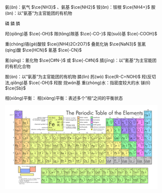 氨(ɑ̄n)：氨气 $\ce{NH3}$ 、氨基 $\ce{NH2}$ 
铵(ɑ̌n)：铵根 $\ce{NH4+}$ 
胺(ɑ̀n)：以”氨基“为主官能团的有机物

磷
鏻
膦

羟(qiɑ̌ng)基 $\ce{-OH}$ 
羰(tɑ̄ng)羰基 $\ce{-CO-}$ 
羧(suō)基 $\ce{-COOH}$ 

重(chóng)铬(gè)酸铵 $\ce{(NH4)2Cr2O7}$ 
叠氮化钠 $\ce{NaN3}$ 
氢氰(qíng)酸 $\ce{HCN}$ 
氰基 $\ce{-CN}$ 

氰(qíng)：氰化物 $\ce{C#N-}$ 或  $\ce{-C#N}$ 
腈(jīng)：以”氰基“为主官能团的有机化合物

胺(ɑ̀n)：以”氨基“为主官能团的有机物
膦(lìn)
肟(wò) $\ce{R-C=NOH}$ 
羟(反切法,qiɑ̌ng)基 $\ce{-OH}$ 羟胺
烷wɑ́n基
重(zhòng)水：指密度较大的水
锑(tī) $\ce{Sb}$ 

相(xiɑ̄ng)平衡：
相(xiɑ̀ng)平衡：表述多个”相“之间的平衡状态


![Pasted image 20240831230722](物质及其变化/assets/Pasted%20image%2020240831230722.png)
